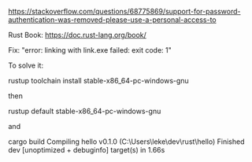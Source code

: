 
https://stackoverflow.com/questions/68775869/support-for-password-authentication-was-removed-please-use-a-personal-access-to


Rust Book:
https://doc.rust-lang.org/book/

Fix:
"error: linking with link.exe failed: exit code: 1"

To solve it:

rustup toolchain install stable-x86_64-pc-windows-gnu

then

rustup default stable-x86_64-pc-windows-gnu

and

cargo build
  Compiling hello v0.1.0 (C:\Users\leke\dev\rust\hello)
    Finished dev [unoptimized + debuginfo] target(s) in 1.66s

